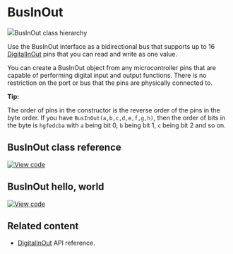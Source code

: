 # BusInOut

<span class="images">![](https://os.mbed.com/docs/mbed-os/v6.2/mbed-os-api-doxy/classmbed_1_1_bus_in_out.png)<span>BusInOut class hierarchy</span></span>

Use the BusInOut interface as a bidirectional bus that supports up to 16 [DigitalInOut](digitalinout.html) pins that you can read and write as one value.

You can create a BusInOut object from any microcontroller pins that are capable of performing digital input and output functions. There is no restriction on the port or bus that the pins are physically connected to.

**Tip:**

The order of pins in the constructor is the reverse order of the pins in the byte order. If you have `BusInOut(a,b,c,d,e,f,g,h)`, then the order of bits in the byte is `hgfedcba` with `a` being bit 0, `b` being bit 1, `c` being bit 2 and so on.

## BusInOut class reference

[![View code](https://www.mbed.com/embed/?type=library)](https://os.mbed.com/docs/mbed-os/v6.2/mbed-os-api-doxy/classmbed_1_1_bus_in_out.html)

## BusInOut hello, world

[![View code](https://www.mbed.com/embed/?url=https://github.com/ARMmbed/mbed-os-snippet-BusInOut_ex_1/tree/v6.2)](https://github.com/ARMmbed/mbed-os-snippet-BusInOut_ex_1/blob/v6.2/main.cpp)

## Related content

- [DigitalInOut](digitalinout.html) API reference.

